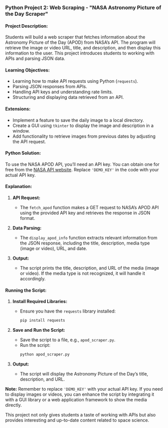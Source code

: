 ### Python Project 2: Web Scraping - "NASA Astronomy Picture of the Day Scraper"

#### **Project Description:**
Students will build a web scraper that fetches information about the Astronomy Picture of the Day (APOD) from NASA’s API. The program will retrieve the image or video URL, title, and description, and then display this information to the user. This project introduces students to working with APIs and parsing JSON data.

#### **Learning Objectives:**
- Learning how to make API requests using Python (`requests`).
- Parsing JSON responses from APIs.
- Handling API keys and understanding rate limits.
- Structuring and displaying data retrieved from an API.

#### **Extensions:**
- Implement a feature to save the daily image to a local directory.
- Create a GUI using `tkinter` to display the image and description in a window.
- Add functionality to retrieve images from previous dates by adjusting the API request.

#### **Python Solution:**
To use the NASA APOD API, you’ll need an API key. You can obtain one for free from the [NASA API website](https://api.nasa.gov/). Replace `'DEMO_KEY'` in the code with your actual API key.

#### **Explanation:**

1. **API Request:**
   - The `fetch_apod` function makes a GET request to NASA’s APOD API using the provided API key and retrieves the response in JSON format.

2. **Data Parsing:**
   - The `display_apod_info` function extracts relevant information from the JSON response, including the title, description, media type (image or video), URL, and date.

3. **Output:**
   - The script prints the title, description, and URL of the media (image or video). If the media type is not recognized, it will handle it accordingly.

#### **Running the Script:**

1. **Install Required Libraries:**
   - Ensure you have the `requests` library installed:
     ```bash
     pip install requests
     ```

2. **Save and Run the Script:**
   - Save the script to a file, e.g., `apod_scraper.py`.
   - Run the script:
     ```bash
     python apod_scraper.py
     ```

3. **Output:**
   - The script will display the Astronomy Picture of the Day’s title, description, and URL.

**Note:** Remember to replace `'DEMO_KEY'` with your actual API key. If you need to display images or videos, you can enhance the script by integrating it with a GUI library or a web application framework to show the media directly.

This project not only gives students a taste of working with APIs but also provides interesting and up-to-date content related to space science.